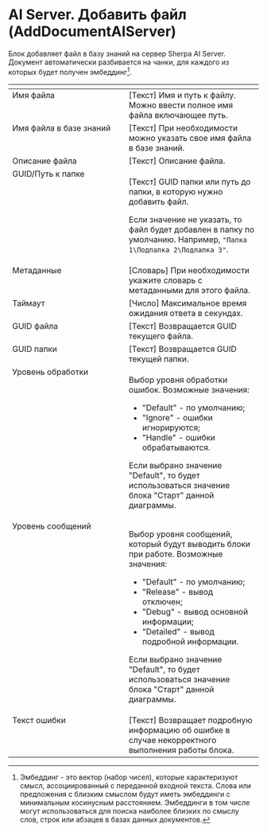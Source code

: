 # AI Server. Добавить файл (AddDocumentAIServer)

Блок добавляет файл в базу знаний на сервер Sherpa AI Server. Документ автоматически разбивается на чанки, для каждого из которых будет получен эмбеддинг[^1].

<table data-header-hidden><thead><tr><th width="312.4000244140625" valign="top"></th><th width="323.56658935546875" valign="top"></th></tr></thead><tbody><tr><td valign="top">Имя файла</td><td valign="top">[Текст] Имя и путь к файлу. Можно ввести полное имя файла включающее путь.</td></tr><tr><td valign="top">Имя файла в базе знаний</td><td valign="top">[Текст] При необходимости можно указать свое имя файла в базе знаний.</td></tr><tr><td valign="top">Описание файла</td><td valign="top">[Текст] Описание файла.</td></tr><tr><td valign="top">GUID/Путь к папке</td><td valign="top"><p>[Текст] GUID папки или путь до папки, в которую нужно добавить файл. </p><p>Если значение не указать, то файл будет добавлен в папку по умолчанию. Например, <code>"Папка 1\Подпапка 2\Подпапка 3"</code>.</p></td></tr><tr><td valign="top">Метаданные</td><td valign="top">[Словарь] При необходимости укажите словарь с метаданными для этого файла.</td></tr><tr><td valign="top">Таймаут</td><td valign="top">[Число] Максимальное время ожидания ответа в секундах.</td></tr><tr><td valign="top">GUID файла</td><td valign="top">[Текст] Возвращается GUID текущего файла.</td></tr><tr><td valign="top">GUID папки</td><td valign="top">[Текст] Возвращается GUID текущей папки.</td></tr><tr><td valign="top">Уровень обработки</td><td valign="top"><p>Выбор уровня обработки ошибок. Возможные значения: </p><ul><li>"Default" - по умолчанию; </li><li>"Ignore" - ошибки игнорируются; </li><li>"Handle" - ошибки обрабатываются. </li></ul><p>Если выбрано значение "Default", то будет использоваться значение блока "Старт" данной диаграммы.</p></td></tr><tr><td valign="top">Уровень сообщений</td><td valign="top"><p>Выбор уровня сообщений, который будут выводить блоки при работе. Возможные значения: </p><ul><li>"Default" - по умолчанию; </li><li>"Release" - вывод отключен; </li><li>"Debug" - вывод основной информации; </li><li>"Detailed" - вывод подробной информации. </li></ul><p>Если выбрано значение "Default", то будет использоваться значение блока "Старт" данной диаграммы.</p></td></tr><tr><td valign="top">Текст ошибки</td><td valign="top">[Текст] Возвращает подробную информацию об ошибке в случае некорректного выполнения работы блока.</td></tr></tbody></table>

[^1]: Эмбеддинг - это вектор (набор чисел), которые характеризуют смысл, ассоциированный с переданной входной текста. Слова или предложения с близким смыслом будут иметь эмбеддинги с минимальным косинусным расстоянием. Эмбеддинги в том числе могут использоваться для поиска наиболее близких по смыслу слов, строк или абзацев в базах данных документов.
